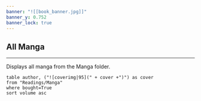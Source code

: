 ```yaml
---
banner: "![[book_banner.jpg]]"
banner_y: 0.752
banner_lock: true
---
```


## All Manga
---
Displays all manga from the Manga folder.

```dataview
table author, ("![coverimg|95](" + cover +")") as cover
from "Readings/Manga"
where bought=True
sort volume asc
```

